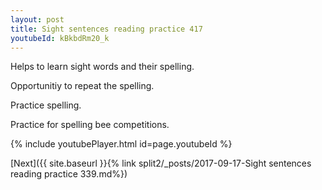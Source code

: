 ```yaml
---
layout: post
title: Sight sentences reading practice 417
youtubeId: kBkbdRm20_k
---
```

 
 
Helps to learn sight words and their spelling.

Opportunitiy to repeat the spelling. 

Practice spelling. 
 
Practice for spelling bee competitions. 
 
{% include youtubePlayer.html id=page.youtubeId %}
 
 

[Next]({{ site.baseurl }}{% link  split2/_posts/2017-09-17-Sight sentences reading practice 339.md%})
 
